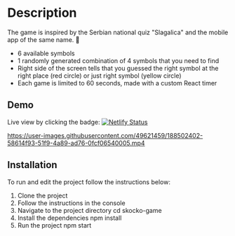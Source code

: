 # Description

The game is inspired by the Serbian national quiz "Slagalica" and the mobile app of the same name. :star2: 

- 6 available symbols
- 1 randomly generated combination of 4 symbols that you need to find
- Right side of the screen tells that you guessed the right symbol at the right place (red circle) or just right symbol (yellow circle)  
- Each game is limited to 60 seconds, made with a custom React timer

## Demo
Live view by clicking the badge: [![Netlify Status](https://api.netlify.com/api/v1/badges/d7168eaa-2eee-44f2-bd34-15dce0bee1f5/deploy-status)](https://app.netlify.com/sites/skocko-game/deploys)

https://user-images.githubusercontent.com/49621459/188502402-58614f93-51f9-4a89-ad76-0fcf06540005.mp4

## Installation
To run and edit the project follow the instructions below:

1. Clone the project
2. Follow the instructions in the console
3. Navigate to the project directory cd skocko-game
4. Install the dependencies npm install
5. Run the project npm start
